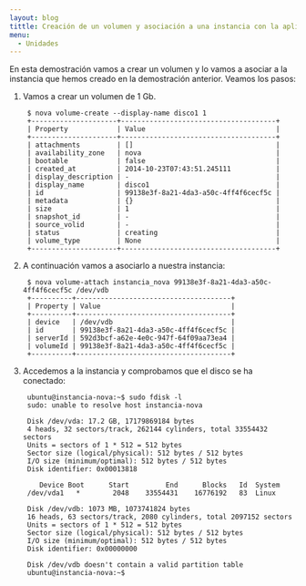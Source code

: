 ```yaml
---
layout: blog
tittle: Creación de un volumen y asociación a una instancia con la aplicación nova
menu:
  - Unidades
---
```


En esta demostración vamos a crear un volumen y lo vamos a asociar a la instancia que hemos creado en la demostración anterior. Veamos los pasos:

1. Vamos a crear un volumen de 1 Gb.

		$ nova volume-create --display-name disco1 1
		+---------------------+--------------------------------------+
		| Property            | Value                                |
		+---------------------+--------------------------------------+
		| attachments         | []                                   |
		| availability_zone   | nova                                 |
		| bootable            | false                                |
		| created_at          | 2014-10-23T07:43:51.245111           |
		| display_description | -                                    |
		| display_name        | disco1                               |
		| id                  | 99138e3f-8a21-4da3-a50c-4ff4f6cecf5c |
		| metadata            | {}                                   |
		| size                | 1                                    |
		| snapshot_id         | -                                    |
		| source_volid        | -                                    |
		| status              | creating                             |
		| volume_type         | None                                 |
		+---------------------+--------------------------------------+

2. A continuación vamos a asociarlo a nuestra instancia:

		$ nova volume-attach instancia_nova 99138e3f-8a21-4da3-a50c-4ff4f6cecf5c /dev/vdb
		+----------+--------------------------------------+
		| Property | Value                                |
		+----------+--------------------------------------+
		| device   | /dev/vdb                             |
		| id       | 99138e3f-8a21-4da3-a50c-4ff4f6cecf5c |
		| serverId | 592d3bcf-a62e-4e0c-947f-64f09aa73ea4 |
		| volumeId | 99138e3f-8a21-4da3-a50c-4ff4f6cecf5c |
		+----------+--------------------------------------+

3. Accedemos a la instancia y comprobamos que el disco se ha conectado:

		ubuntu@instancia-nova:~$ sudo fdisk -l
		sudo: unable to resolve host instancia-nova		

		Disk /dev/vda: 17.2 GB, 17179869184 bytes
		4 heads, 32 sectors/track, 262144 cylinders, total 33554432 sectors
		Units = sectors of 1 * 512 = 512 bytes
		Sector size (logical/physical): 512 bytes / 512 bytes
		I/O size (minimum/optimal): 512 bytes / 512 bytes
		Disk identifier: 0x00013818		

		   Device Boot      Start         End      Blocks   Id  System
		/dev/vda1   *        2048    33554431    16776192   83  Linux		

		Disk /dev/vdb: 1073 MB, 1073741824 bytes
		16 heads, 63 sectors/track, 2080 cylinders, total 2097152 sectors
		Units = sectors of 1 * 512 = 512 bytes
		Sector size (logical/physical): 512 bytes / 512 bytes
		I/O size (minimum/optimal): 512 bytes / 512 bytes
		Disk identifier: 0x00000000		

		Disk /dev/vdb doesn't contain a valid partition table
		ubuntu@instancia-nova:~$ 
